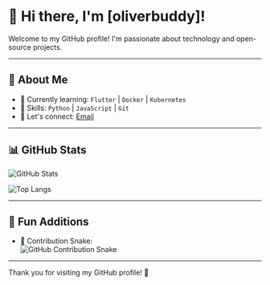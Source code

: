 # 👋 Hi there, I'm [oliverbuddy]!

Welcome to my GitHub profile! I'm passionate about technology and open-source projects.

---

## 🚀 About Me

- 🌱 Currently learning: `Flutter` | `Docker` | `Kubernetes`
- 💼 Skills: `Python` | `JavaScript` | `Git`
- 💬 Let's connect: [Email](mailto:qiwei0727@163.com) 

---

## 📊 GitHub Stats

![GitHub Stats](https://github-readme-stats.vercel.app/api?username=oliverbuddy&show_icons=true&theme=radical)

![Top Langs](https://github-readme-stats.vercel.app/api/top-langs/?username=oliverbuddy&layout=compact&theme=radical)

---

## 🎯 Fun Additions

- 🐍 Contribution Snake:  
  ![GitHub Contribution Snake](https://github.com/oliverbuddy/oliverbuddy/main/dist/snake.svg)

---

Thank you for visiting my GitHub profile! 🎉

